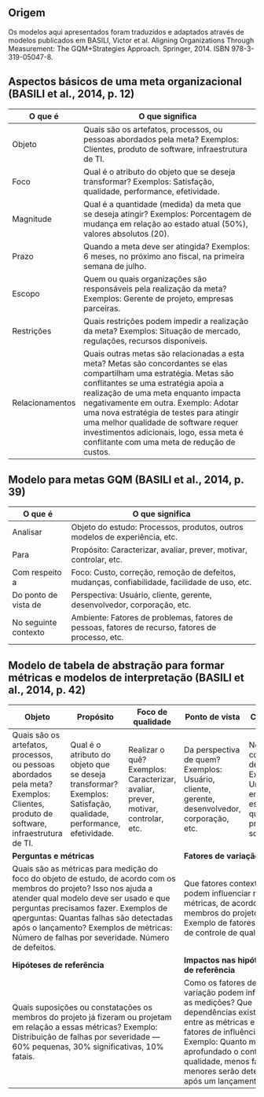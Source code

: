 ## Origem
Os modelos aqui apresentados foram traduzidos e adaptados através de modelos publicados em BASILI, Victor et al. Aligning Organizations Through Measurement: The GQM+Strategies Approach. Springer, 2014. ISBN 978-3-319-05047-8.

## Aspectos básicos de uma meta organizacional (BASILI et al., 2014, p. 12)

| O que é         | O que significa                                                                                                                                                                                                                                                                                                                                                                                                             |
| --------------- | --------------------------------------------------------------------------------------------------------------------------------------------------------------------------------------------------------------------------------------------------------------------------------------------------------------------------------------------------------------------------------------------------------------------------- |
| Objeto          | Quais são os artefatos, processos, ou pessoas abordados pela meta? Exemplos: Clientes, produto de software, infraestrutura de TI.                                                                                                                                                                                                                                                                                           |
| Foco            | Qual é o atributo do objeto que se deseja transformar? Exemplos: Satisfação, qualidade, performance, efetividade.                                                                                                                                                                                                                                                                                                           |
| Magnitude       | Qual é a quantidade (medida) da meta que se deseja atingir? Exemplos: Porcentagem de mudança em relação ao estado atual (50%), valores absolutos (20).                                                                                                                                                                                                                                                                      |
| Prazo           | Quando a meta deve ser atingida? Exemplos: 6 meses, no próximo ano fiscal, na primeira semana de julho.                                                                                                                                                                                                                                                                                                                     |
| Escopo          | Quem ou quais organizações são responsáveis pela realização da meta? Exemplos: Gerente de projeto, empresas parceiras.                                                                                                                                                                                                                                                                                                      |
| Restrições      | Quais restrições podem impedir a realização da meta? Exemplos: Situação de mercado, regulações, recursos disponíveis.                                                                                                                                                                                                                                                                                                       |
| Relacionamentos | Quais outras metas são relacionadas a esta meta? Metas são concordantes se elas compartilham uma estratégia. Metas são conflitantes se uma estratégia apoia a realização de uma meta enquanto impacta negativamente em outra. Exemplo: Adotar uma nova estratégia de testes para atingir uma melhor qualidade de software requer investimentos adicionais, logo, essa meta é conflitante com uma meta de redução de custos. |
## Modelo para metas GQM (BASILI et al., 2014, p. 39)

| O que é              | O que significa                                                                                   |
| -------------------- | ------------------------------------------------------------------------------------------------- |
| Analisar             | Objeto do estudo: Processos, produtos, outros modelos de experiência, etc.                        |
| Para                 | Propósito: Caracterizar, avaliar, prever, motivar, controlar, etc.                                |
| Com respeito a       | Foco: Custo, correção, remoção de defeitos, mudanças, confiabilidade, facilidade de uso, etc.     |
| Do ponto de vista de | Perspectiva: Usuário, cliente, gerente, desenvolvedor, corporação, etc.                        |
| No seguinte contexto | Ambiente: Fatores de problemas, fatores de pessoas, fatores de recurso, fatores de processo, etc. |

## Modelo de tabela de abstração para formar métricas e modelos de interpretação (BASILI et al., 2014, p. 42)

<table class="tg"><thead>
  <tr>
    <th class="tg-7btt">Objeto</th>
    <th class="tg-7btt">Propósito</th>
    <th class="tg-7btt">Foco de qualidade</th>
    <th class="tg-7btt">Ponto de vista</th>
    <th class="tg-7btt">Contexto</th>
  </tr></thead>
<tbody>
  <tr>
    <td class="tg-0pky">Quais são os artefatos, processos, ou pessoas abordados pela meta? Exemplos: Clientes, produto de software, infraestrutura de TI.</td>
    <td class="tg-0pky">Qual é o atributo do objeto que se deseja transformar? Exemplos: Satisfação, qualidade, performance, efetividade.</td>
    <td class="tg-0pky">Realizar o quê? Exemplos: Caracterizar, avaliar, prever, motivar, controlar, etc.</td>
    <td class="tg-0pky">Da perspectiva de quem? Exemplos: Usuário, cliente, gerente, desenvolvedor, corporação, etc.</td>
    <td class="tg-0pky">No contexto de quem? Exemplo: Uma empresa específica que produz software.</td>
  </tr>
  <tr>
    <td class="tg-7btt" colspan="3"><b>Perguntas e métricas</b></td>
    <td class="tg-7btt" colspan="2"><b>Fatores de variação</b></td>
  </tr>
  <tr>
    <td class="tg-0pky" colspan="3">Quais são as métricas para medição do foco do objeto de estudo, de acordo com os membros do projeto? Isso nos ajuda a atender qual modelo deve ser usado e que perguntas precisamos fazer. Exemplos de qperguntas: Quantas falhas são detectadas após o lançamento? Exemplos de métricas: Número de falhas por severidade. Número de defeitos.</td>
    <td class="tg-0pky" colspan="2">Que fatores contextuais podem influenciar nas métricas, de acordo com membros do projeto? Exemplo de fatores: Nível de controle de qualidade.</td>
  </tr>
  <tr>
    <td class="tg-amwm" colspan="3"><b>Hipóteses de referência</b></td>
    <td class="tg-amwm" colspan="2"><b>Impactos nas hipóteses de referência</b></td>
  </tr>
  <tr>
    <td class="tg-0lax" colspan="3">Quais suposições ou constatações os membros do projeto já fizeram ou projetam em relação a essas métricas? Exemplo: Distribuição de falhas por severidade — 60% pequenas, 30% significativas, 10% fatais.</td>
    <td class="tg-0lax" colspan="2">Como os fatores de variação podem influenciar as medições? Que dependências existem entre as métricas e os fatores de influência? Exemplo: Quanto mais aprofundado o controle de qualidade, menos falhas menores serão detectadas após um lançamento.</td>
  </tr>
</tbody>
</table>
